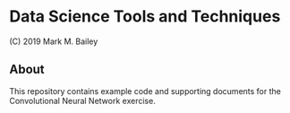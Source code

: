 # Data Science Tools and Techniques

(C) 2019 Mark M. Bailey

## About
This repository contains example code and supporting documents for the Convolutional Neural Network exercise.
